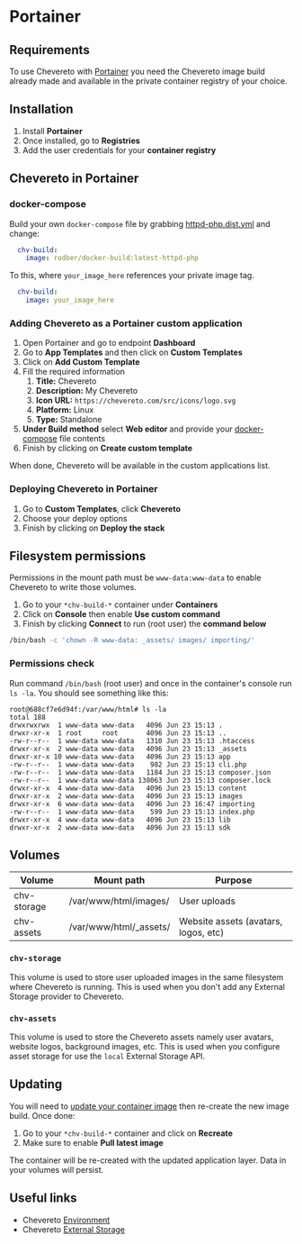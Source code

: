 # Portainer

## Requirements

To use Chevereto with [Portainer](https://www.portainer.io/) you need the Chevereto image build already made and available in the private container registry of your choice.

## Installation

1. Install **Portainer**
2. Once installed, go to **Registries**
3. Add the user credentials for your **container registry**

## Chevereto in Portainer

### docker-compose

Build your own `docker-compose` file by grabbing [httpd-php.dist.yml](../docker-compose/httpd-php.dist.yml) and change:

```yml
  chv-build:
    image: rodber/docker-build:latest-httpd-php
```

To this, where `your_image_here` references your private image tag.

```yml
  chv-build:
    image: your_image_here
```

### Adding Chevereto as a Portainer custom application

1. Open Portainer and go to endpoint **Dashboard**
2. Go to **App Templates** and then click on **Custom Templates**
3. Click on **Add Custom Template**
4. Fill the required information
   1. **Title:** Chevereto
   2. **Description:** My Chevereto
   3. **Icon URL:** `https://chevereto.com/src/icons/logo.svg`
   4. **Platform:** Linux
   5. **Type:** Standalone
5. **Under Build method** select **Web editor** and provide your [docker-compose](#docker-compose) file contents
6. Finish by clicking on **Create custom template**

When done, Chevereto will be available in the custom applications list.

### Deploying Chevereto in Portainer

1. Go to **Custom Templates**, click **Chevereto**
2. Choose your deploy options
3. Finish by clicking on **Deploy the stack**

## Filesystem permissions

Permissions in the mount path must be `www-data:www-data` to enable Chevereto to write those volumes.

1. Go to your `*chv-build-*` container under **Containers**
2. Click on **Console** then enable **Use custom command**
3. Finish by clicking **Connect** to run (root user) the **command below**

```sh
/bin/bash -c 'chown -R www-data: _assets/ images/ importing/'
```

### Permissions check

Run command `/bin/bash` (root user) and once in the container's console run `ls -la`. You should see something like this:

```plain
root@688cf7e6d94f:/var/www/html# ls -la
total 188
drwxrwxrwx  1 www-data www-data   4096 Jun 23 15:13 .
drwxr-xr-x  1 root     root       4096 Jun 23 15:13 ..
-rw-r--r--  1 www-data www-data   1310 Jun 23 15:13 .htaccess
drwxr-xr-x  2 www-data www-data   4096 Jun 23 15:13 _assets
drwxr-xr-x 10 www-data www-data   4096 Jun 23 15:13 app
-rw-r--r--  1 www-data www-data    982 Jun 23 15:13 cli.php
-rw-r--r--  1 www-data www-data   1184 Jun 23 15:13 composer.json
-rw-r--r--  1 www-data www-data 138063 Jun 23 15:13 composer.lock
drwxr-xr-x  4 www-data www-data   4096 Jun 23 15:13 content
drwxr-xr-x  2 www-data www-data   4096 Jun 23 15:13 images
drwxr-xr-x  6 www-data www-data   4096 Jun 23 16:47 importing
-rw-r--r--  1 www-data www-data    599 Jun 23 15:13 index.php
drwxr-xr-x  4 www-data www-data   4096 Jun 23 15:13 lib
drwxr-xr-x  2 www-data www-data   4096 Jun 23 15:13 sdk
```

## Volumes

| Volume      | Mount path             | Purpose                              |
| ----------- | ---------------------- | ------------------------------------ |
| chv-storage | /var/www/html/images/  | User uploads                         |
| chv-assets  | /var/www/html/_assets/ | Website assets (avatars, logos, etc) |

### `chv-storage`

This volume is used to store user uploaded images in the same filesystem where Chevereto is running. This is used when you don't add any External Storage provider to Chevereto.

### `chv-assets`

This volume is used to store the Chevereto assets namely user avatars, website logos, background images, etc. This is used when you configure asset storage for use the `local` External Storage API.

## Updating

You will need to [update your container image](../README.md#updating) then re-create the new image build. Once done:

1. Go to your `*chv-build-*` container and click on **Recreate**
2. Make sure to enable **Pull latest image**

The container will be re-created with the updated application layer. Data in your volumes will persist.

## Useful links

* Chevereto [Environment](https://v3-docs.chevereto.com/setup/system/environment.html)
* Chevereto [External Storage](https://v3-docs.chevereto.com/features/integrations/external-storage.html)
